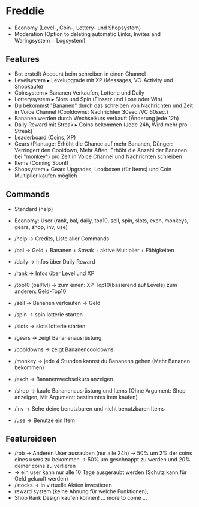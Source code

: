 # Freddie
- Economy (Level-, Coin-, Lottery- und Shopsystem)
- Moderation (Option to deleting automatic Links, Invites and Waringsystem + Logsystem)

## Features

- Bot erstellt Account beim schreiben in einen Channel
- Levelsystem ▸ Levelupgrade mit XP (Messages, VC-Activity und Shopkäufe)
- Coinsystem ▸ Bananen Verkaufen, Lotterie und Daily
- Lotterysystem ▸ Slots und Spin (Einsatz und Lose oder Win)
- Du bekommst "Bananen" durch das schreiben von Nachrichten und Zeit in Voice Channel (Cooldowns: Nachrichten 30sec./VC 60sec.)
- Bananen werden durch Wechselkurs verkauft (Änderung jede 12h)
- Daily Reward mit Streak ▸ Coins bekommen (Jede 24h, Wird mehr pro Streak)
- Leaderboard (Coins, XP)
- Gears (Plantage: Erhöht die Chance auf mehr Bananen, Dünger: Verringert den Cooldown, Mehr Affen: Erhöht die Anzahl der Bananen bei "monkey") pro Zeit in Voice Channel und Nachrichten schreiben
- Items (Coming Soon!)
- Shopsystem ▸ Gears Upgrades, Lootboxen (für Items) und Coin Multiplier kaufen möglich

## Commands

- Standard (help)
- Economy: User (rank, bal, daily, top10, sell, spin, slots, exch, monkeys, gears, shop, inv, use)

- /help -> Credits, Liste aller Commands
- /bal -> Geld + Bananen + Streak + aktive Multiplier + Fähigkeiten
- /daily -> Infos über Daily Reward
- /rank -> Infos über Level und XP
- /top10 (bal/lvl) -> zum einen: XP-Top10(basierend auf Levels) zum anderen: Geld-Top10
- /sell -> Bananen verkaufen -> Geld
- /spin -> spin lotterie starten
- /slots -> slots lotterie starten
- /gears -> zeigt Bananenausrüstung
- /cooldowns -> zeigt Bananencooldowns
- /monkey -> jede 4 Stunden kannst du Bananenn gehen (Mehr Bananen bekommen)
- /exch -> Bananenwechselkurs anzeigen
- /shop -> kaufe Bananenausrüstung und Items (Ohne Argument: Shop anzeigen, Mit Argument: bestimmtes item kaufen)
- /inv -> Sehe deine benutzbaren und nicht benutzbaren Items
- /use -> Benutze ein Item

## Featureideen

- /rob -> Anderen User ausrauben (nur alle 24h) -> 50% um 2% der coins eines users zu bekommen -> 50% um geschnappt zu werden und 20% deiner coins zu verlieren
- -> ein user kann nur alle 10 Tage ausgeraubt werden (Schutz kann für Geld gekauft werden)
- /stocks -> in virtuelle Aktien investieren
- reward system (keine Ahnung für welche Funktionen);
- Shop Rank Design kaufen können!
  ... more to come ...
